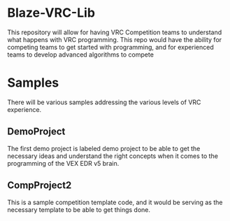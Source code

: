 # Blaze-VRC-Lib
This repository will allow for having VRC Competition teams to understand what happens with VRC programming. This repo would have the ability for competing teams to get started with programming, and for experienced teams to develop advanced algorithms to compete 

# Samples
There will be various samples addressing the various levels of VRC experience.

## DemoProject
The first demo project is labeled demo project to be able to get the necessary ideas and understand the right concepts when it comes to the programming of the VEX EDR v5 brain.

## CompProject2
This is a sample competition template code, and it would be serving as the necessary template to be able to get things done.
